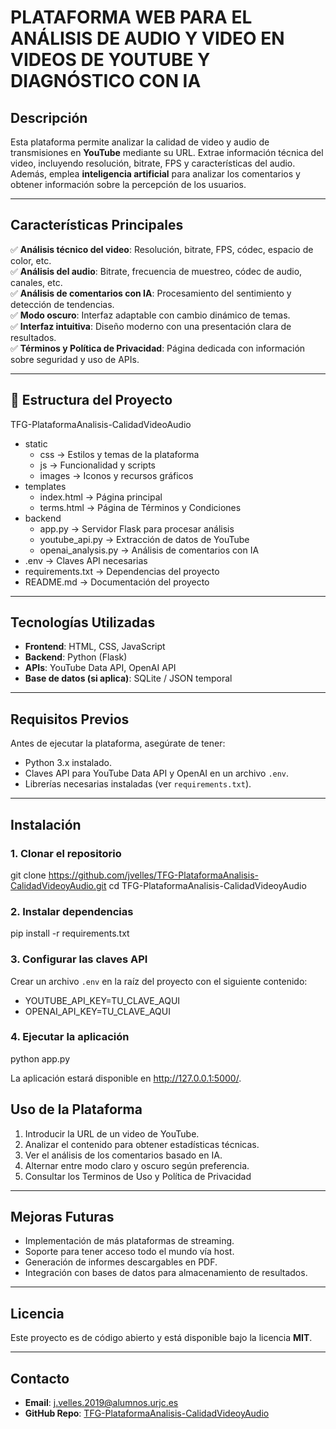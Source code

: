 # PLATAFORMA WEB PARA EL ANÁLISIS DE AUDIO Y VIDEO EN VIDEOS DE YOUTUBE Y DIAGNÓSTICO CON IA

## Descripción
Esta plataforma permite analizar la calidad de video y audio de transmisiones en **YouTube** mediante su URL. Extrae información técnica del video, incluyendo resolución, bitrate, FPS y características del audio. Además, emplea **inteligencia artificial** para analizar los comentarios y obtener información sobre la percepción de los usuarios.

---

## Características Principales
✅ **Análisis técnico del video**: Resolución, bitrate, FPS, códec, espacio de color, etc.  
✅ **Análisis del audio**: Bitrate, frecuencia de muestreo, códec de audio, canales, etc.  
✅ **Análisis de comentarios con IA**: Procesamiento del sentimiento y detección de tendencias.  
✅ **Modo oscuro**: Interfaz adaptable con cambio dinámico de temas.  
✅ **Interfaz intuitiva**: Diseño moderno con una presentación clara de resultados.  
✅ **Términos y Política de Privacidad**: Página dedicada con información sobre seguridad y uso de APIs.  

---

## 📂 Estructura del Proyecto

TFG-PlataformaAnalisis-CalidadVideoAudio  
- static  
  - css → Estilos y temas de la plataforma  
  - js → Funcionalidad y scripts  
  - images → Iconos y recursos gráficos  
- templates  
  - index.html → Página principal  
  - terms.html → Página de Términos y Condiciones  
- backend  
  - app.py → Servidor Flask para procesar análisis  
  - youtube_api.py → Extracción de datos de YouTube  
  - openai_analysis.py → Análisis de comentarios con IA  
- .env → Claves API necesarias  
- requirements.txt → Dependencias del proyecto  
- README.md → Documentación del proyecto  


---

## Tecnologías Utilizadas
- **Frontend**: HTML, CSS, JavaScript  
- **Backend**: Python (Flask)  
- **APIs**: YouTube Data API, OpenAI API  
- **Base de datos (si aplica)**: SQLite / JSON temporal  

---

## Requisitos Previos
Antes de ejecutar la plataforma, asegúrate de tener:  
- Python 3.x instalado.  
- Claves API para YouTube Data API y OpenAI en un archivo `.env`.  
- Librerías necesarias instaladas (ver `requirements.txt`).  

---

## Instalación

### 1. Clonar el repositorio 

git clone https://github.com/jvelles/TFG-PlataformaAnalisis-CalidadVideoyAudio.git
cd TFG-PlataformaAnalisis-CalidadVideoyAudio

### 2. Instalar dependencias

pip install -r requirements.txt

### 3. Configurar las claves API

Crear un archivo `.env` en la raíz del proyecto con el siguiente contenido:

- YOUTUBE_API_KEY=TU_CLAVE_AQUI
- OPENAI_API_KEY=TU_CLAVE_AQUI

### 4. Ejecutar la aplicación

python app.py

La aplicación estará disponible en http://127.0.0.1:5000/.

## Uso de la Plataforma
1. Introducir la URL de un video de YouTube.
2. Analizar el contenido para obtener estadísticas técnicas.
3. Ver el análisis de los comentarios basado en IA.
4. Alternar entre modo claro y oscuro según preferencia.
5. Consultar los Terminos de Uso y Política de Privacidad

---

## Mejoras Futuras
- Implementación de más plataformas de streaming.
- Soporte para tener acceso todo el mundo vía host.
- Generación de informes descargables en PDF.
- Integración con bases de datos para almacenamiento de resultados.

---

## Licencia
Este proyecto es de código abierto y está disponible bajo la licencia **MIT**.

---

## Contacto
- **Email**: [j.velles.2019@alumnos.urjc.es](mailto:j.velles.2019@alumnos.urjc.es)
- **GitHub Repo**: [TFG-PlataformaAnalisis-CalidadVideoyAudio](https://github.com/jvelles/TFG-PlataformaAnalisis-CalidadVideoyAudio)

